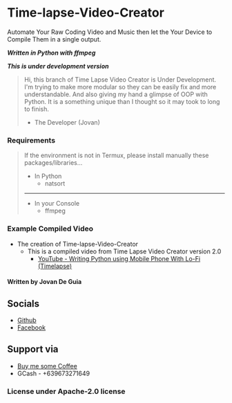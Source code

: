 # Time-lapse-Video-Creator

Automate Your Raw Coding Video and Music then let the Your Device to Compile Them in a single output.

___Written in Python with ffmpeg___

___This is under development version___


> Hi, this branch of Time Lapse Video Creator is Under Development.
> I'm trying to make more modular so they can be easily fix and more understandable.
> And also giving my hand a glimpse of OOP with Python.
> It is a something unique than I thought so it may took to long to finish.
> - The Developer (Jovan)


### Requirements

> If the environment is not in Termux, please install manually these packages/libraries...
>
> - In Python
>   - natsort
>
> ----
>
> - In your Console
>   - ffmpeg

### Example Compiled Video

- The creation of Time-lapse-Video-Creator
  - This is a compiled video from Time Lapse Video Creator version 2.0
    - [YouTube - Writing Python using Mobile Phone With Lo-Fi (Timelapse)](https://youtu.be/UhjoBfyIFiE)

#### Written by Jovan De Guia

## Socials

- [Github](https://github.com/jxmked)
- [Facebook](https://www.facebook.com/deguia25)

## Support via

- [Buy me some Coffee](https://www.buymeacoffee.com/jxmked)
- GCash - +639673271649

### License under Apache-2.0 license


